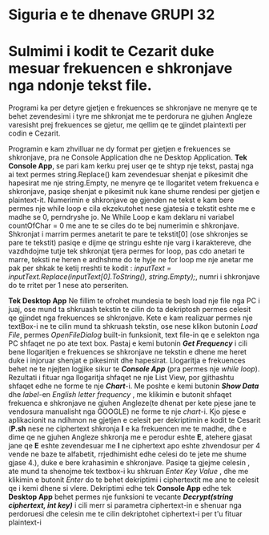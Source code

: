 # Siguria e te dhenave GRUPI 32
# Sulmimi i kodit te Cezarit duke mesuar frekuencen e shkronjave nga ndonje tekst file.
Programi ka per detyre gjetjen e frekuences se shkronjave ne menyre qe te behet zevendesimi i tyre me shkronjat me te perdorura ne gjuhen Angleze varesisht prej frekuences se gjetur, me qellim qe te gjindet plaintexti per codin e Cezarit.

Programin e kam zhvilluar ne dy format per gjetjen e frekuences se shkronjave, pra ne Console Application dhe ne Desktop Application.
**Tek Console App**, se pari kam kerku prej user qe te shtyp nje tekst, pastaj nga ai text permes string.Replace() kam zevendesuar shenjat e pikesimit dhe hapesirat me nje string.Empty,  ne menyre qe te llogaritet vetem frekuenca e shkronjave, pasiqe shenjat e pikesimit nuk kane shume rendesi per gjetjen e plaintext-it.
Numerimin e shkronjave qe gjenden ne tekst e kam bere permes nje while loop e cila ekzekutohet nese gjatesia e tekstit eshte me e madhe se 0, perndryshe jo.
Ne While Loop e kam deklaru ni variabel countOfChar = 0 me ane te se ciles do te bej numerimin e shkronjave. Shkronjat i marrim permes anetarit te pare te tekstit[0] (ose shkronjes se pare te tekstit) pasiqe e  dijme qe stringu eshte nje varg i karaktereve, dhe vazdhdojme tutje tek shkronjat tjera permes for loop, pas cdo anetari te marre, teksti ne heren e ardhshme do te hyje ne for loop me nje anetar me pak per shkak te ketij rreshti te kodit : _inputText = inputText.Replace(inputText[0].ToString(), string.Empty);_,
numri i shkronjave do te rritet per 1 nese ato perseriten. 

**Tek Desktop App**
Ne fillim te ofrohet mundesia te besh load nje file nga PC i juaj, ose mund ta shkruash tekstin te cilin do ta dekriptosh permes celesit qe gjindet nga frekuences se shkronjave. Kete e kam realizuar permes nje textBox-i ne te cilin mund ta shkruash tekstin, ose nese klikon butonin _Load File_, permes _OpenFileDialog_ built-in funksionit, text file-in qe e selekton nga PC shfaqet ne po ate text box. Pastaj e kemi butonin _**Get Frequency**_ i cili bene llogaritjen e frekuences se shkronjave ne tekstin e dhene me heret duke i injoruar shenjat e pikesimit dhe hapesirat. Llogaritja e frekuences behet ne te njejten logjike sikur te _**Console App**_ (pra permes nje _while loop_). Rezultati i fituar nga llogaritja shfaqet ne nje List View, por gjithashtu shfaqet edhe ne forme te nje _**Chart**_-i. Me poshte e kemi butonin _**Show Data**_ dhe _label_-en _English letter frequency_ , me klikimin e butonit shfaqet frekuenca e shkronjave ne gjuhen Angleze(te dhenat per kete pjese jane te vendosura manualisht nga GOOGLE) ne forme te nje _chart_-i. Kjo pjese e aplikacionit na ndihmon ne gjetjen e celesit per dekriptimin e kodit te Cesarit (**P.sh** nese ne ciphertext shkronja **I** e ka frekuencen me te madhe, dhe e dime qe ne gjuhen Angleze shkronja me e perodur eshte **E**, atehere gjasat jane qe **E** eshte zevendesuar me **I** ne ciphertext apo eshte zhvendosur per 4 vende ne baze te alfabetit, rrjedhimisht edhe celesi do te jete me shume gjase 4.), duke e bere krahasimin e shkronjave. Pasiqe ta gjejme celesin , ate mund ta shenojme tek textbox-i ku shkruan _Enter Key Value_ , dhe me klikimin e butonit _Enter_ do te behet dekriptimi i ciphertextit me ane te celesit qe i kemi dhene si vlere. 
Dekriptimi edhe tek **Console App** edhe tek **Desktop App** behet permes nje funksioni te vecante **_Decrypt(string ciphertext, int key)_** i cili merr si parametra ciphertext-in e shenuar nga perdoruesi dhe celesin me te cilin dekriptohet ciphertext-i per t'u fituar plaintext-i

